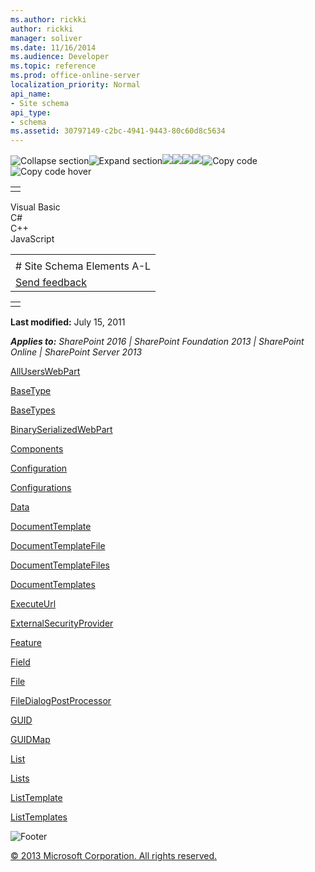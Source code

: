 ```yaml
---
ms.author: rickki
author: rickki
manager: soliver
ms.date: 11/16/2014
ms.audience: Developer
ms.topic: reference
ms.prod: office-online-server
localization_priority: Normal
api_name:
- Site schema
api_type:
- schema
ms.assetid: 30797149-c2bc-4941-9443-80c60d8c5634
---
```


![Collapse
section](../icons/collapse_all.gif "Collapse section")![Expand
section](../icons/expand_all.gif "Expand section")![](../icons/collapse_all.gif)![](../icons/expand_all.gif)![](../icons/dropdown.gif)![](../icons/dropdownHover.gif)![Copy
code](../icons/copycode.gif "Copy code")![Copy code
hover](../icons/copycodeHighlight.gif "Copy code hover")
<table>
<tbody>
<tr class="odd">
<td align="left"></td>
</tr>
</tbody>
</table>

Visual Basic  
C\#  
C++  
JavaScript  

<table>
<tbody>
<tr class="odd">
<td align="left"><span id="runningHeaderText"></span></td>
</tr>
<tr class="even">
<td align="left"># Site Schema Elements A-L</td>
</tr>
<tr class="odd">
<td align="left"><span id="headfeedbackarea" class="feedbackhead"><a href="javascript:SubmitFeedback(&#39;docthis@Microsoft.com&#39;,&#39;&#39;,&#39;&#39;,&#39;&#39;,&#39;1.0.18082.1225&#39;,&#39;%0\dThank%20you%20for%20your%20feedback.%20The%20developer%20writing%20teams%20use%20your%20feedback%20to%20improve%20documentation.%20While%20we%20are%20reviewing%20your%20feedback,%20we%20may%20send%20you%20e-mail%20to%20ask%20for%20clarification%20or%20feedback%20on%20a%20solution.%20We%20do%20not%20use%20your%20e-mail%20address%20for%20any%20other%20purpose%20and%20we%20delete%20it%20after%20we%20finish%20our%20review.%0\AFor%20further%20information%20about%20the%20privacy%20policies%20of%20Microsoft,%20please%20see%20http://privacy.microsoft.com/en-us/default.aspx.%0\A%0\d&#39;,&#39;Customer%20feedback&#39;);">Send feedback</a></span></td>
</tr>
</tbody>
</table>

<table>
<colgroup>
<col width="100%" />
</colgroup>
<tbody>
<tr class="odd">
<td align="left"></td>
</tr>
</tbody>
</table>

**Last modified:** July 15, 2011

***Applies to:** SharePoint 2016 | SharePoint Foundation 2013 |
SharePoint Online | SharePoint Server 2013*

[AllUsersWebPart](alluserswebpart-element-site.htm)

[BaseType](basetype-element-site.htm)

[BaseTypes](basetypes-element-site.htm)

[BinarySerializedWebPart](binaryserializedwebpart-element-site.htm)

[Components](components-element-site.htm)

[Configuration](configuration-element-site.htm)

[Configurations](configurations-element-site.htm)

[Data](data-element-site.htm)

[DocumentTemplate](documenttemplate-element-site.htm)

[DocumentTemplateFile](documenttemplatefile-element-site.htm)

[DocumentTemplateFiles](documenttemplatefiles-element-site.htm)

[DocumentTemplates](documenttemplates-element-site.htm)

[ExecuteUrl](executeurl-element-site.htm)

[ExternalSecurityProvider](externalsecurityprovider-element-site.htm)

[Feature](feature-element-site.htm)

[Field](field-element-site.htm)

[File](file-element.htm)

[FileDialogPostProcessor](filedialogpostprocessor-element-site.htm)

[GUID](guid-element-site.htm)

[GUIDMap](guidmap-element-site.htm)

[List](list-element-site.htm)

[Lists](lists-element-site.htm)

[ListTemplate](listtemplate-element-site.htm)

[ListTemplates](listtemplates-element-site.htm)

![Footer](../icons/footer.gif "Footer")

[© 2013 Microsoft Corporation. All rights
reserved.](office-2013-documentation-copyright-notice.htm)



